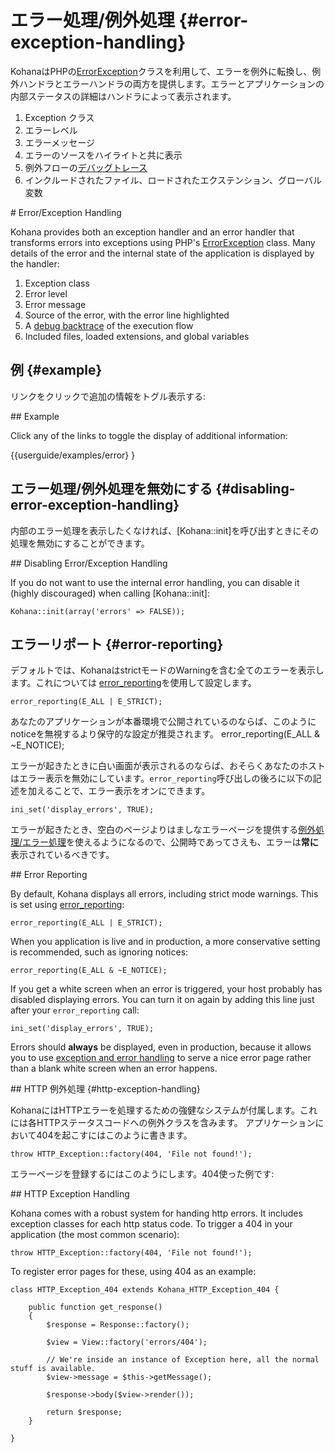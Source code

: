 # エラー処理/例外処理 {#error-exception-handling}

KohanaはPHPの[ErrorException](http://php.net/errorexception)クラスを利用して、エラーを例外に転換し、例外ハンドラとエラーハンドラの両方を提供します。エラーとアプリケーションの内部ステータスの詳細はハンドラによって表示されます。

1. Exception クラス
2. エラーレベル
3. エラーメッセージ
4. エラーのソースをハイライトと共に表示
5. 例外フローの[デバッグトレース](http://php.net/debug_backtrace) 
6. インクルードされたファイル、ロードされたエクステンション、グローバル変数

<div class="original-doc">
# Error/Exception Handling

Kohana provides both an exception handler and an error handler that transforms errors into exceptions using PHP's [ErrorException](http://php.net/errorexception) class. Many details of the error and the internal state of the application is displayed by the handler:

1. Exception class
2. Error level
3. Error message
4. Source of the error, with the error line highlighted
5. A [debug backtrace](http://php.net/debug_backtrace) of the execution flow
6. Included files, loaded extensions, and global variables
</div>

## 例 {#example}

リンクをクリックで追加の情報をトグル表示する:



<div class="original-doc">
## Example

Click any of the links to toggle the display of additional information:
</div>

<div class="original-doc">
	{{userguide/examples/error} }
</div>

## エラー処理/例外処理を無効にする {#disabling-error-exception-handling}

内部のエラー処理を表示したくなければ、[Kohana::init]を呼び出すときにその処理を無効にすることができます。

<div class="original-doc">
## Disabling Error/Exception Handling

If you do not want to use the internal error handling, you can disable it (highly discouraged) when calling [Kohana::init]:
</div>

    Kohana::init(array('errors' => FALSE));

## エラーリポート {#error-reporting}

デフォルトでは、KohanaはstrictモードのWarningを含む全てのエラーを表示します。これについては [error_reporting](http://php.net/error_reporting)を使用して設定します。

    error_reporting(E_ALL | E_STRICT);

あなたのアプリケーションが本番環境で公開されているのならば、このようにnoticeを無視するより保守的な設定が推奨されます。
    error_reporting(E_ALL & ~E_NOTICE);


エラーが起きたときに白い画面が表示されるのならば、おそらくあなたのホストはエラー表示を無効にしています。`error_reporting`呼び出しの後ろに以下の記述を加えることで、エラー表示をオンにできます。

    ini_set('display_errors', TRUE);

エラーが起きたとき、空白のページよりはましなエラーページを提供する[例外処理/エラー処理](debugging.errors)を使えるようになるので、公開時であってさえも、エラーは**常に**表示されているべきです。 

<div class="original-doc">
## Error Reporting

By default, Kohana displays all errors, including strict mode warnings. This is set using [error_reporting](http://php.net/error_reporting):

    error_reporting(E_ALL | E_STRICT);

When you application is live and in production, a more conservative setting is recommended, such as ignoring notices:

    error_reporting(E_ALL & ~E_NOTICE);

If you get a white screen when an error is triggered, your host probably has disabled displaying errors. You can turn it on again by adding this line just after your `error_reporting` call:

    ini_set('display_errors', TRUE);

Errors should **always** be displayed, even in production, because it allows you to use [exception and error handling](debugging.errors) to serve a nice error page rather than a blank white screen when an error happens.
</div>
## HTTP 例外処理 {#http-exception-handling}

KohanaにはHTTPエラーを処理するための強健なシステムが付属します。これには各HTTPステータスコードへの例外クラスを含みます。
アプリケーションにおいて404を起こすにはこのように書きます。

	throw HTTP_Exception::factory(404, 'File not found!');


エラーページを登録するにはこのようにします。404使った例です:
<div class="original-doc">
## HTTP Exception Handling

Kohana comes with a robust system for handing http errors. It includes exception classes for each http status code. To trigger a 404 in your application (the most common scenario):

	throw HTTP_Exception::factory(404, 'File not found!');

To register error pages for these, using 404 as an example:
</div>

    class HTTP_Exception_404 extends Kohana_HTTP_Exception_404 {

        public function get_response()
        {
            $response = Response::factory();

            $view = View::factory('errors/404');

            // We're inside an instance of Exception here, all the normal stuff is available.
            $view->message = $this->getMessage();

            $response->body($view->render());

            return $response;
        }

    }